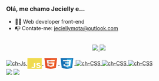 ### Olá, me chamo Jecielly e...

- 👨‍💻 Web developer front-end
- 📭 Contate-me: jeciellymota@outlook.com

##
<div align="center">
  <a href="https://github.com/chtwikee">
  <img height="155em" src="https://github-readme-stats.vercel.app/api?username=jeciellymota&theme=midnight-purple"/>
  <img height="155em" src="https://github-readme-stats.vercel.app/api/top-langs/?username=jeciellymota&layout=compact&langs_count=7&theme=midnight-purple"/>
</div>
  
<div style="display: inline_block"><br>
  <img align="center" alt="ch-Js" height="30" width="40" src="https://cdn.jsdelivr.net/gh/devicons/devicon/icons/git/git-plain.svg" />
  <img align="center" alt="ch-Js" height="30" width="40" src="https://raw.githubusercontent.com/devicons/devicon/master/icons/javascript/javascript-plain.svg">
  <img align="center" alt="ch-HTML" height="30" width="40" src="https://raw.githubusercontent.com/devicons/devicon/master/icons/html5/html5-original.svg">
  <img align="center" alt="ch-CSS" height="30" width="40" src="https://raw.githubusercontent.com/devicons/devicon/master/icons/css3/css3-original.svg">
  <img align="center" alt="ch-CSS" height="30" width="40" src="https://cdn.jsdelivr.net/gh/devicons/devicon/icons/nodejs/nodejs-plain.svg" />
  <img align="center" alt="ch-CSS" height="30" width="40" src="https://cdn.jsdelivr.net/gh/devicons/devicon/icons/react/react-original.svg" />
  <img align="center" alt="ch-CSS" height="30" width="40" src="https://cdn.jsdelivr.net/gh/devicons/devicon/icons/typescript/typescript-original.svg" />              
</div>
  
  <div> 
  <a href = "mailto:jeciellymota@outlook.com"><img src="https://img.shields.io/badge/Microsoft_Outlook-0078D4?style=for-the-badge&logo=microsoft-outlook&logoColor=white" target="_blank"></a>
  <a href="https://www.linkedin.com/in/jeciellymota/" target="_blank"><img src="https://img.shields.io/badge/-LinkedIn-%230077B5?style=for-the-badge&logo=linkedin&logoColor=white" target="_blank"></a> 
 
</div>
